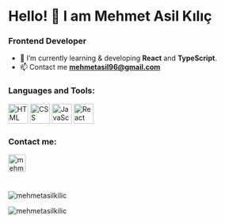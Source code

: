 
<h1> Hello! 👋 I am Mehmet Asil Kılıç </h1> 
<h3> Frontend Developer </h3>

  
- 🔭 I’m currently learning & developing **React** and **TypeScript**.
- 📫 Contact me **mehmetasil96@gmail.com**

<h3 align="left">Languages and Tools:</h3>
<p align="left">
    <img
      src="https://upload.wikimedia.org/wikipedia/commons/6/61/HTML5_logo_and_wordmark.svg"
      alt="HTML"
      width="40"
      height="40"
    /> 
    <img
      src="https://upload.wikimedia.org/wikipedia/commons/d/d5/CSS3_logo_and_wordmark.svg"
      alt="CSS"
      width="40"
      height="40"
    />
    <img
      src="https://upload.wikimedia.org/wikipedia/commons/b/ba/Javascript_badge.svg"
      alt="JavaScript"
      width="40"
      height="40"
    />
    <img
      src="https://upload.wikimedia.org/wikipedia/commons/a/a7/React-icon.svg"
      alt="React"
      width="40"
      height="40"
    />
</p>

<h3 align="left">Contact me:</h3>
<p align="left">
  <a href="https://www.linkedin.com/in/mehmet-asil-k%C4%B1l%C4%B1%C3%A7-b80b75146/" target="blank"
    ><img
      align="center"
      src="https://velanovascular.com/wp-content/uploads/2020/06/LinkedIn.png"
      alt="mehmet-asil-kilic"
      height="35"
      width="35"
  /></a>
</p>

<h1></h1> 

<p align="left"> <img src="https://github-readme-stats.vercel.app/api/top-langs?username=mehmetasilkilic&show_icons=true&locale=en&layout=compact&theme=tokyonight" alt="mehmetasilkilic" /> </p>

<p align="left"> <img src="https://github-readme-stats.vercel.app/api?username=mehmetasilkilic&show_icons=true&locale=en&theme=tokyonight" alt="mehmetasilkilic" /> </p>
